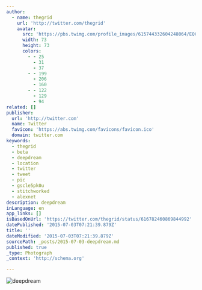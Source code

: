 ```yaml
---
author:
  - name: thegrid
    url: 'http://twitter.com/thegrid'
    avatar:
      src: 'https://pbs.twimg.com/profile_images/615744332604248064/EQCa2hAy_bigger.jpg'
      width: 73
      height: 73
      colors:
        - - 25
          - 31
          - 37
        - - 199
          - 206
          - 160
        - - 122
          - 129
          - 94
related: []
publisher:
  url: 'http://twitter.com'
  name: Twitter
  favicon: 'https://abs.twimg.com/favicons/favicon.ico'
  domain: twitter.com
keywords:
  - thegrid
  - beta
  - deepdream
  - location
  - twitter
  - tweet
  - pic
  - gscle5pk0u
  - stitchworked
  - alexnet
description: deepdream
inLanguage: en
app_links: []
isBasedOnUrl: 'https://twitter.com/thegrid/status/616782460869844992'
datePublished: '2015-07-03T07:21:39.879Z'
title: ''
dateModified: '2015-07-03T07:21:39.879Z'
sourcePath: _posts/2015-07-03-deepdream.md
published: true
_type: Photograph
_context: 'http://schema.org'

---
```

![deepdream](https://pbs.twimg.com/media/CI9AX94WgAAiX1G.jpg:large)